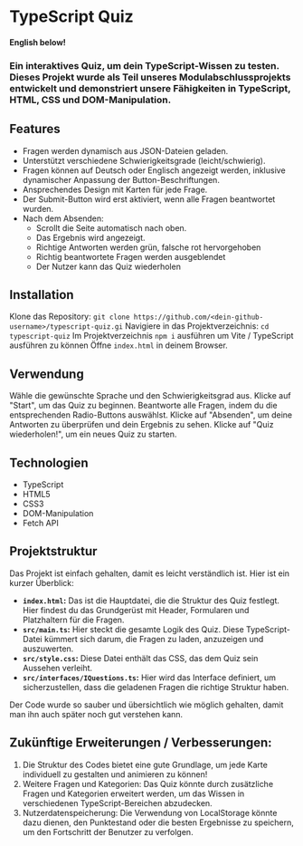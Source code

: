# TypeScript Quiz
#### English below!
### Ein interaktives Quiz, um dein TypeScript-Wissen zu testen. Dieses Projekt wurde als Teil unseres Modulabschlussprojekts entwickelt und demonstriert unsere Fähigkeiten in TypeScript, HTML, CSS und DOM-Manipulation.

## Features

*   Fragen werden dynamisch aus JSON-Dateien geladen.
*   Unterstützt verschiedene Schwierigkeitsgrade (leicht/schwierig).
*   Fragen können auf Deutsch oder Englisch angezeigt werden, inklusive dynamischer Anpassung der Button-Beschriftungen.
*   Ansprechendes Design mit Karten für jede Frage.
*   Der Submit-Button wird erst aktiviert, wenn alle Fragen beantwortet wurden.
*   Nach dem Absenden:
    *   Scrollt die Seite automatisch nach oben.
    *   Das Ergebnis wird angezeigt.
    *   Richtige Antworten werden grün, falsche rot hervorgehoben
    *   Richtig beantwortete Fragen werden ausgeblendet
    *   Der Nutzer kann das Quiz wiederholen

## Installation
Klone das Repository: `git clone https://github.com/<dein-github-username>/typescript-quiz.gi`
Navigiere in das Projektverzeichnis: `cd typescript-quiz`
Im Projektverzeichnis `npm i` ausführen um Vite / TypeScript ausführen zu können 
Öffne `index.html` in deinem Browser.

## Verwendung
Wähle die gewünschte Sprache und den Schwierigkeitsgrad aus.
Klicke auf "Start", um das Quiz zu beginnen.
Beantworte alle Fragen, indem du die entsprechenden Radio-Buttons auswählst.
Klicke auf "Absenden", um deine Antworten zu überprüfen und dein Ergebnis zu sehen.
Klicke auf "Quiz wiederholen!", um ein neues Quiz zu starten.

## Technologien
- TypeScript
- HTML5
- CSS3
- DOM-Manipulation
- Fetch API

## Projektstruktur

Das Projekt ist einfach gehalten, damit es leicht verständlich ist. Hier ist ein kurzer Überblick:

*   **`index.html`:** Das ist die Hauptdatei, die die Struktur des Quiz festlegt. Hier findest du das Grundgerüst mit Header, Formularen und Platzhaltern für die Fragen.
*   **`src/main.ts`:** Hier steckt die gesamte Logik des Quiz. Diese TypeScript-Datei kümmert sich darum, die Fragen zu laden, anzuzeigen und auszuwerten.
*   **`src/style.css`:** Diese Datei enthält das CSS, das dem Quiz sein Aussehen verleiht.
*   **`src/interfaces/IQuestions.ts`:** Hier wird das Interface definiert, um sicherzustellen, dass die geladenen Fragen die richtige Struktur haben.

Der Code wurde so sauber und übersichtlich wie möglich gehalten, damit man ihn auch später noch gut verstehen kann.

## Zukünftige Erweiterungen / Verbesserungen:
1. Die Struktur des Codes bietet eine gute Grundlage, um jede Karte individuell zu gestalten und animieren zu können!
2. Weitere Fragen und Kategorien: Das Quiz könnte durch zusätzliche Fragen und Kategorien erweitert werden, um das Wissen in verschiedenen TypeScript-Bereichen abzudecken.
3. Nutzerdatenspeicherung: Die Verwendung von LocalStorage könnte dazu dienen, den Punktestand oder die besten Ergebnisse zu speichern, um den Fortschritt der Benutzer zu verfolgen.
